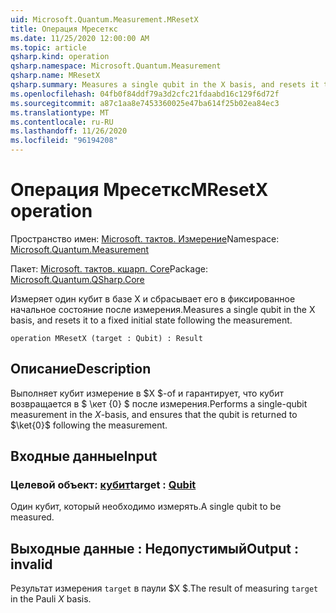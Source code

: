```yaml
---
uid: Microsoft.Quantum.Measurement.MResetX
title: Операция Мресеткс
ms.date: 11/25/2020 12:00:00 AM
ms.topic: article
qsharp.kind: operation
qsharp.namespace: Microsoft.Quantum.Measurement
qsharp.name: MResetX
qsharp.summary: Measures a single qubit in the X basis, and resets it to a fixed initial state following the measurement.
ms.openlocfilehash: 04fb0f84ddf79a3d2cfc21fdaabd16c129f6d72f
ms.sourcegitcommit: a87c1aa8e7453360025e47ba614f25b02ea84ec3
ms.translationtype: MT
ms.contentlocale: ru-RU
ms.lasthandoff: 11/26/2020
ms.locfileid: "96194208"
---
```

# <a name="mresetx-operation"></a><span data-ttu-id="65b82-102">Операция Мресеткс</span><span class="sxs-lookup"><span data-stu-id="65b82-102">MResetX operation</span></span>

<span data-ttu-id="65b82-103">Пространство имен: [Microsoft. тактов. Измерение](xref:Microsoft.Quantum.Measurement)</span><span class="sxs-lookup"><span data-stu-id="65b82-103">Namespace: [Microsoft.Quantum.Measurement](xref:Microsoft.Quantum.Measurement)</span></span>

<span data-ttu-id="65b82-104">Пакет: [Microsoft. тактов. кшарп. Core](https://nuget.org/packages/Microsoft.Quantum.QSharp.Core)</span><span class="sxs-lookup"><span data-stu-id="65b82-104">Package: [Microsoft.Quantum.QSharp.Core](https://nuget.org/packages/Microsoft.Quantum.QSharp.Core)</span></span>


<span data-ttu-id="65b82-105">Измеряет один кубит в базе X и сбрасывает его в фиксированное начальное состояние после измерения.</span><span class="sxs-lookup"><span data-stu-id="65b82-105">Measures a single qubit in the X basis, and resets it to a fixed initial state following the measurement.</span></span>

```qsharp
operation MResetX (target : Qubit) : Result
```


## <a name="description"></a><span data-ttu-id="65b82-106">Описание</span><span class="sxs-lookup"><span data-stu-id="65b82-106">Description</span></span>

<span data-ttu-id="65b82-107">Выполняет кубит измерение в $X $-of и гарантирует, что кубит возвращается в $ \кет {0} $ после измерения.</span><span class="sxs-lookup"><span data-stu-id="65b82-107">Performs a single-qubit measurement in the $X$-basis, and ensures that the qubit is returned to $\ket{0}$ following the measurement.</span></span>

## <a name="input"></a><span data-ttu-id="65b82-108">Входные данные</span><span class="sxs-lookup"><span data-stu-id="65b82-108">Input</span></span>

### <a name="target--qubit"></a><span data-ttu-id="65b82-109">Целевой объект: [кубит](xref:microsoft.quantum.lang-ref.qubit)</span><span class="sxs-lookup"><span data-stu-id="65b82-109">target : [Qubit](xref:microsoft.quantum.lang-ref.qubit)</span></span>

<span data-ttu-id="65b82-110">Один кубит, который необходимо измерять.</span><span class="sxs-lookup"><span data-stu-id="65b82-110">A single qubit to be measured.</span></span>



## <a name="output--__invalidresult__"></a><span data-ttu-id="65b82-111">Выходные данные __: <Result> Недопустимый__</span><span class="sxs-lookup"><span data-stu-id="65b82-111">Output : __invalid<Result>__</span></span>

<span data-ttu-id="65b82-112">Результат измерения `target` в паули $X $.</span><span class="sxs-lookup"><span data-stu-id="65b82-112">The result of measuring `target` in the Pauli $X$ basis.</span></span>